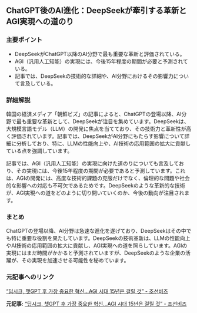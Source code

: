 ## ChatGPT後のAI進化：DeepSeekが牽引する革新とAGI実現への道のり

### 主要ポイント

* DeepSeekがChatGPT以降のAI分野で最も重要な革新と評価されている。
* AGI（汎用人工知能）の実現には、今後15年程度の期間が必要と予測されている。
* 記事では、DeepSeekの技術的な詳細や、AI分野におけるその影響力について言及している。

### 詳細解説

韓国の経済メディア「朝鮮ビズ」の記事によると、ChatGPTの登場以降、AI分野で最も重要な革新として、DeepSeekが注目を集めています。DeepSeekは、大規模言語モデル（LLM）の開発に焦点を当てており、その技術力と革新性が高く評価されています。記事では、DeepSeekがAI分野にもたらす影響について詳細に分析しており、特に、LLMの性能向上や、AI技術の応用範囲の拡大に貢献している点を強調しています。

記事では、AGI（汎用人工知能）の実現に向けた道のりについても言及しており、その実現には、今後15年程度の期間が必要であると予測しています。これは、AGIの開発には、高度な技術的課題の克服だけでなく、倫理的な問題や社会的な影響への対応も不可欠であるためです。DeepSeekのような革新的な技術が、AGI実現への道をどのように切り開いていくのか、今後の動向が注目されます。

### まとめ

ChatGPTの登場以降、AI分野は急速な進化を遂げており、DeepSeekはその中でも特に重要な役割を果たしています。DeepSeekの技術革新は、LLMの性能向上やAI技術の応用範囲の拡大に貢献し、AGI実現への道を照らしています。AGIの実現にはまだ時間がかかると予測されていますが、DeepSeekのような企業の活躍が、その実現を加速させる可能性を秘めています。

### 元記事へのリンク

[“딥시크, 챗GPT 후 가장 중요한 혁신…AGI 시대 15년은 걸릴 것” - 조선비즈](https://biz.chosun.com/it-science/ict/2024/05/16/6Q55J3553JGJ7B64T34442543I/)


**元記事:** [“딥시크, 챗GPT 후 가장 중요한 혁신…AGI 시대 15년은 걸릴 것” - 조선비즈](https://biz.chosun.com/it-science/ict/2025/05/04/KDWEXAVMANDVXKMOAI7XCDKZRU/)